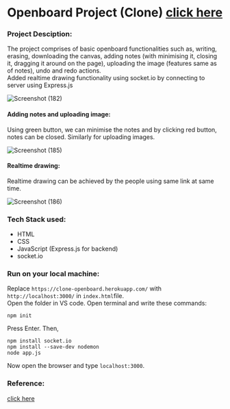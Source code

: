 # Openboard Project (Clone) [click here](https://pepboard-clone.herokuapp.com/)
### Project Desciption:
The project comprises of basic openboard functionalities such as, writing, erasing, downloading the canvas, adding notes (with minimising it, closing it, dragging it around on the page), uploading the image (features same as of notes), undo and redo actions. <br>
Added realtime drawing functionality using socket.io by connecting to server using Express.js

![Screenshot (182)](https://user-images.githubusercontent.com/53166430/139396117-a88de1d2-9536-4c20-a130-0de2050cfb64.png)

#### Adding notes and uploading image:
Using green button, we can minimise the notes and by clicking red button, notes can be closed. Similarly for uploading images. <br>

![Screenshot (185)](https://user-images.githubusercontent.com/53166430/139419145-6037dbb0-edf4-4ac1-8a41-6f3efc0bfa4c.png)

#### Realtime drawing:
Realtime drawing can be achieved by the people using same link at same time.

![Screenshot (186)](https://user-images.githubusercontent.com/53166430/139420253-edc8dab7-4589-4069-a0cb-f5e3bf24f648.png)

### Tech Stack used:
- HTML
- CSS
- JavaScript (Express.js for backend)
- socket.io

### Run on your local machine:
Replace `https://clone-openboard.herokuapp.com/` with `http://localhost:3000/` in `index.html`file. <br>
Open the folder in VS code. Open terminal and write these commands: <br>
```
npm init
```
Press Enter. Then,
```
npm install socket.io
npm install --save-dev nodemon
node app.js
```
Now open the browser and type `localhost:3000`.

### Reference: 
[click here](https://www.youtube.com/c/Pepcoding)
